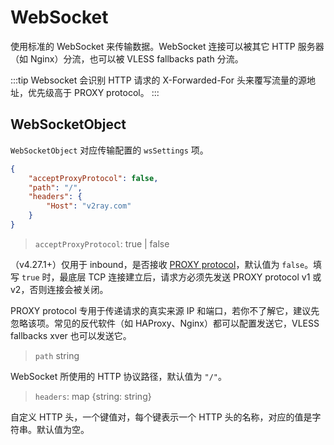 # WebSocket

使用标准的 WebSocket 来传输数据。WebSocket 连接可以被其它 HTTP 服务器（如 Nginx）分流，也可以被 VLESS fallbacks path 分流。

:::tip
Websocket 会识别 HTTP 请求的 X-Forwarded-For 头来覆写流量的源地址，优先级高于 PROXY protocol。
:::

## WebSocketObject

`WebSocketObject` 对应传输配置的 `wsSettings` 项。

```json
{
    "acceptProxyProtocol": false,
    "path": "/",
    "headers": {
        "Host": "v2ray.com"
    }
}
```

> `acceptProxyProtocol`: true | false

（v4.27.1+）仅用于 inbound，是否接收 [PROXY protocol](https://www.haproxy.org/download/2.2/doc/proxy-protocol.txt)，默认值为 `false`。填写 `true` 时，最底层 TCP 连接建立后，请求方必须先发送 PROXY protocol v1 或 v2，否则连接会被关闭。

PROXY protocol 专用于传递请求的真实来源 IP 和端口，若你不了解它，建议先忽略该项。常见的反代软件（如 HAProxy、Nginx）都可以配置发送它，VLESS fallbacks xver 也可以发送它。

> `path` string

WebSocket 所使用的 HTTP 协议路径，默认值为 `"/"`。

> `headers`: map \{string: string\}

自定义 HTTP 头，一个键值对，每个键表示一个 HTTP 头的名称，对应的值是字符串。默认值为空。
